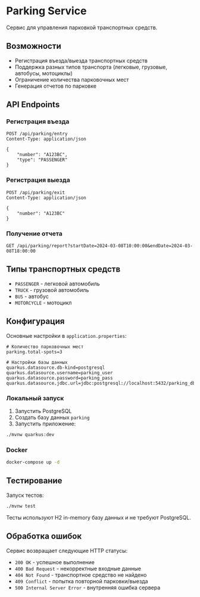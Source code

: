 # Parking Service

Сервис для управления парковкой транспортных средств.

## Возможности

- Регистрация въезда/выезда транспортных средств
- Поддержка разных типов транспорта (легковые, грузовые, автобусы, мотоциклы)
- Ограничение количества парковочных мест
- Генерация отчетов по парковке

## API Endpoints

### Регистрация въезда
```http
POST /api/parking/entry
Content-Type: application/json

{
    "number": "A123BC",
    "type": "PASSENGER"
}
```

### Регистрация выезда
```http
POST /api/parking/exit
Content-Type: application/json

{
    "number": "A123BC"
}
```

### Получение отчета
```http
GET /api/parking/report?startDate=2024-03-08T10:00:00&endDate=2024-03-08T18:00:00
```

## Типы транспортных средств

- `PASSENGER` - легковой автомобиль
- `TRUCK` - грузовой автомобиль
- `BUS` - автобус
- `MOTORCYCLE` - мотоцикл

## Конфигурация

Основные настройки в `application.properties`:

```properties
# Количество парковочных мест
parking.total-spots=3

# Настройки базы данных
quarkus.datasource.db-kind=postgresql
quarkus.datasource.username=parking_user
quarkus.datasource.password=parking_pass
quarkus.datasource.jdbc.url=jdbc:postgresql://localhost:5432/parking_db
```

### Локальный запуск
1. Запустить PostgreSQL
2. Создать базу данных `parking`
3. Запустить приложение:
```bash
./mvnw quarkus:dev
```

### Docker
```bash
docker-compose up -d
```

## Тестирование

Запуск тестов:
```bash
./mvnw test
```

Тесты используют H2 in-memory базу данных и не требуют PostgreSQL.

## Обработка ошибок

Сервис возвращает следующие HTTP статусы:
- `200 OK` - успешное выполнение
- `400 Bad Request` - некорректные входные данные
- `404 Not Found` - транспортное средство не найдено
- `409 Conflict` - попытка повторной парковки/выезда
- `500 Internal Server Error` - внутренняя ошибка сервера
